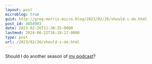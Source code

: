 ```yaml
---
layout: post
microblog: true
guid: http://greg-morris.micro.blog/2023/02/26/should-i-do.html
post_id: 4054903
date: 2023-02-26T11:30:25-0000
lastmod: 2024-06-22T16:19:17-0000
type: post
url: /2023/02/26/should-i-do.html
---
```

Should I do another season of [my podcast](https://gregmorris.co.uk/aya/)? 
